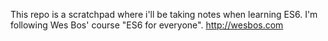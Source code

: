 This repo is a scratchpad where i'll be taking notes when learning ES6. I'm following Wes Bos' course "ES6 for everyone". http://wesbos.com